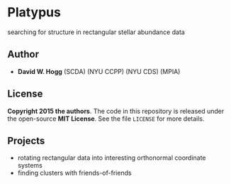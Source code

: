 # Platypus
searching for structure in rectangular stellar abundance data

## Author
- **David W. Hogg** (SCDA) (NYU CCPP) (NYU CDS) (MPIA)

## License
**Copyright 2015 the authors**.
The code in this repository is released under the open-source **MIT License**.
See the file `LICENSE` for more details.

## Projects
- rotating rectangular data into interesting orthonormal coordinate systems
- finding clusters with friends-of-friends
